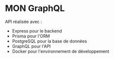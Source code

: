 # MON GraphQL

API réalisée avec :
- Express pour le backend
- Prisma pour l'ORM
- PostgreSQL pour la base de données
- GraphQL pour l'API
- Docker pour l'environnement de développement